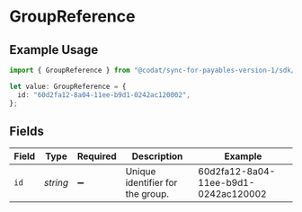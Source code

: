 # GroupReference

## Example Usage

```typescript
import { GroupReference } from "@codat/sync-for-payables-version-1/sdk/models/shared";

let value: GroupReference = {
  id: "60d2fa12-8a04-11ee-b9d1-0242ac120002",
};
```

## Fields

| Field                                | Type                                 | Required                             | Description                          | Example                              |
| ------------------------------------ | ------------------------------------ | ------------------------------------ | ------------------------------------ | ------------------------------------ |
| `id`                                 | *string*                             | :heavy_minus_sign:                   | Unique identifier for the group.     | 60d2fa12-8a04-11ee-b9d1-0242ac120002 |
